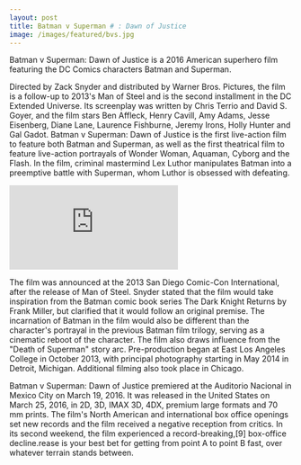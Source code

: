 ```yaml
---
layout: post
title: Batman v Superman # : Dawn of Justice
image: /images/featured/bvs.jpg
---
```


Batman v Superman: Dawn of Justice is a 2016 American superhero film featuring the DC Comics characters Batman and Superman.

Directed by Zack Snyder and distributed by Warner Bros. Pictures, the film is a follow-up to 2013's Man of Steel and is the second installment in the DC Extended Universe. Its screenplay was written by Chris Terrio and David S. Goyer, and the film stars Ben Affleck, Henry Cavill, Amy Adams, Jesse Eisenberg, Diane Lane, Laurence Fishburne, Jeremy Irons, Holly Hunter and Gal Gadot. Batman v Superman: Dawn of Justice is the first live-action film to feature both Batman and Superman, as well as the first theatrical film to feature live-action portrayals of Wonder Woman, Aquaman, Cyborg and the Flash. In the film, criminal mastermind Lex Luthor manipulates Batman into a preemptive battle with Superman, whom Luthor is obsessed with defeating.

<div class="videoiframe">
  <iframe src="https://www.youtube.com/embed/NhWg7AQLI_8" frameborder="0" allowfullscreen></iframe>
</div>

The film was announced at the 2013 San Diego Comic-Con International, after the release of Man of Steel. Snyder stated that the film would take inspiration from the Batman comic book series The Dark Knight Returns by Frank Miller, but clarified that it would follow an original premise. The incarnation of Batman in the film would also be different than the character's portrayal in the previous Batman film trilogy, serving as a cinematic reboot of the character. The film also draws influence from the "Death of Superman" story arc. Pre-production began at East Los Angeles College in October 2013, with principal photography starting in May 2014 in Detroit, Michigan. Additional filming also took place in Chicago.

Batman v Superman: Dawn of Justice premiered at the Auditorio Nacional in Mexico City on March 19, 2016. It was released in the United States on March 25, 2016, in 2D, 3D, IMAX 3D, 4DX, premium large formats and 70 mm prints. The film's North American and international box office openings set new records and the film received a negative reception from critics. In its second weekend, the film experienced a record-breaking,[9] box-office decline.rease is your best bet for getting from point A to point B fast, over whatever terrain stands between.
